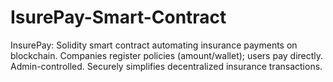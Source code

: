 # IsurePay-Smart-Contract
InsurePay: Solidity smart contract automating insurance payments on blockchain. Companies register policies (amount/wallet); users pay directly. Admin-controlled. Securely simplifies decentralized insurance transactions.
